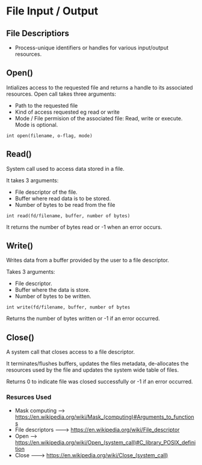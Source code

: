 # File Input / Output

## File Descriptiors
* Process-unique identifiers or handles for various input/output resources.

## Open()
Intializes access to the requested file and returns a handle to its associated resources.
Open call takes three arguments:
* Path to the requested file
* Kind of access requested eg read or write
* Mode / File permision of the associated file: Read, write or execute. Mode is optional.

```
int open(filename, o-flag, mode)
```
## Read()
System call used to access data stored in a file.

It takes 3 arguments:

* File descriptor of the file.
* Buffer where read data is to be stored.
* Number of bytes to be read from the file

```
int read(fd/filename, buffer, number of bytes)
```
It returns the number of bytes read or -1 when an error occurs.

## Write()
Writes data from a buffer provided by the user to a file descriptor.

Takes 3 arguments:
* File descriptor.
* Buffer where the data is store.
* Number of bytes to be written.

```
int write(fd/filename, buffer, number of bytes
```
Returns the number of bytes written or -1 if an error occurred.

## Close()
A system call that closes access to a file descriptor.

It  terminates/flushes buffers, updates the files metadata, de-allocates the resources used by the file and updates the system wide table of files.

Returns 0 to indicate file was closed successfully or -1 if an error occurred.

### Resurces Used
* Mask computing --> https://en.wikipedia.org/wiki/Mask_(computing)#Arguments_to_functions
* File descriptors ---> https://en.wikipedia.org/wiki/File_descriptor
* Open --> https://en.wikipedia.org/wiki/Open_(system_call)#C_library_POSIX_definition
* Close ---> https://en.wikipedia.org/wiki/Close_(system_call)
